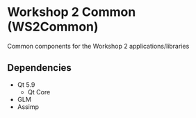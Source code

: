 Workshop 2 Common (WS2Common)
=============================

Common components for the Workshop 2 applications/libraries

## Dependencies

- Qt 5.9
    - Qt Core
- GLM
- Assimp

